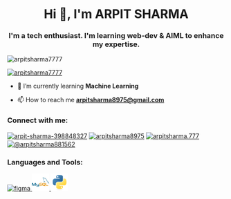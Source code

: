 <h1 align="center">Hi 👋, I'm ARPIT SHARMA</h1>
<h3 align="center">I'm a tech enthusiast. I'm learning web-dev & AIML to enhance my expertise.</h3>

<p align="left"> <img src="https://komarev.com/ghpvc/?username=arpitsharma7777&label=Profile%20views&color=0e75b6&style=flat" alt="arpitsharma7777" /> </p>

<p align="left"> <a href="https://github.com/ryo-ma/github-profile-trophy"><img src="https://github-profile-trophy.vercel.app/?username=arpitsharma7777" alt="arpitsharma7777" /></a> </p>

- 🌱 I’m currently learning **Machine Learning**

- 📫 How to reach me **arpitsharma8975@gmail.com**

<h3 align="left">Connect with me:</h3>
<p align="left">
<a href="https://linkedin.com/in/arpit-sharma-398848327" target="blank"><img align="center" src="https://raw.githubusercontent.com/rahuldkjain/github-profile-readme-generator/master/src/images/icons/Social/linked-in-alt.svg" alt="arpit-sharma-398848327" height="30" width="40" /></a>
<a href="https://kaggle.com/arpitsharma8975" target="blank"><img align="center" src="https://raw.githubusercontent.com/rahuldkjain/github-profile-readme-generator/master/src/images/icons/Social/kaggle.svg" alt="arpitsharma8975" height="30" width="40" /></a>
<a href="https://instagram.com/arpitsharma.777" target="blank"><img align="center" src="https://raw.githubusercontent.com/rahuldkjain/github-profile-readme-generator/master/src/images/icons/Social/instagram.svg" alt="arpitsharma.777" height="30" width="40" /></a>
<a href="https://medium.com/@arpitsharma881562" target="blank"><img align="center" src="https://raw.githubusercontent.com/rahuldkjain/github-profile-readme-generator/master/src/images/icons/Social/medium.svg" alt="@arpitsharma881562" height="30" width="40" /></a>
</p>

<h3 align="left">Languages and Tools:</h3>
<p align="left"> <a href="https://www.figma.com/" target="_blank" rel="noreferrer"> <img src="https://www.vectorlogo.zone/logos/figma/figma-icon.svg" alt="figma" width="40" height="40"/> </a> <a href="https://www.mysql.com/" target="_blank" rel="noreferrer"> <img src="https://raw.githubusercontent.com/devicons/devicon/master/icons/mysql/mysql-original-wordmark.svg" alt="mysql" width="40" height="40"/> </a> <a href="https://www.python.org" target="_blank" rel="noreferrer"> <img src="https://raw.githubusercontent.com/devicons/devicon/master/icons/python/python-original.svg" alt="python" width="40" height="40"/> </a> </p>
